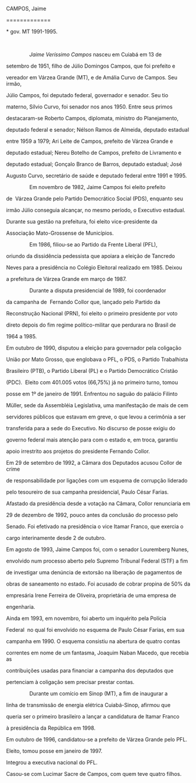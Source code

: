 CAMPOS, Jaime

=============



\* gov. MT 1991-1995.



 



                *Jaime Veríssimo Campos* nasceu em Cuiabá em 13 de

setembro de 1951, filho de Júlio Domingos Campos, que foi prefeito e

vereador em Várzea Grande (MT), e de Amália Curvo de Campos. Seu irmão,

Júlio Campos, foi deputado federal, governador e senador. Seu tio

materno, Sílvio Curvo, foi senador nos anos 1950. Entre seus primos

destacaram-se Roberto Campos, diplomata, ministro do Planejamento,

deputado federal e senador; Nélson Ramos de Almeida, deputado estadual

entre 1959 a 1979; Ari Leite de Campos, prefeito de Várzea Grande e

deputado estadual; Nereu Botelho de Campos, prefeito de Livramento e

deputado estadual; Gonçalo Branco de Barros, deputado estadual; José

Augusto Curvo, secretário de saúde e deputado federal entre 1991 e 1995.



                Em novembro de 1982, Jaime Campos foi eleito prefeito

de  Várzea Grande pelo Partido Democrático Social (PDS), enquanto seu

irmão Júlio conseguia alcançar, no mesmo período, o Executivo estadual.

Durante sua gestão na prefeitura, foi eleito vice-presidente da

Associação Mato-Grossense de Municípios.  



                Em 1986, filiou-se ao Partido da Frente Liberal (PFL),

oriundo da dissidência pedessista que apoiara a eleição de Tancredo

Neves para a presidência no Colégio Eleitoral realizado em 1985. Deixou

a prefeitura de Várzea Grande em março de 1987.



                Durante a disputa presidencial de 1989, foi coordenador

da campanha de  Fernando Collor que, lançado pelo Partido da

Reconstrução Nacional (PRN), foi eleito o primeiro presidente por voto

direto depois do fim regime político-militar que perdurara no Brasil de

1964 a 1985.



Em outubro de 1990, disputou a eleição para governador pela coligação

União por Mato Grosso, que englobava o PFL, o PDS, o Partido Trabalhista

Brasileiro (PTB), o Partido Liberal (PL) e o Partido Democrático Cristão

(PDC).  Eleito com 401.005 votos (66,75%) já no primeiro turno, tomou

posse em 1º de janeiro de 1991. Enfrentou no saguão do palácio Filinto

Müller, sede da Assembléia Legislativa, uma manifestação de mais de cem

servidores públicos que estavam em greve, o que levou a cerimônia a ser

transferida para a sede do Executivo. No discurso de posse exigiu do

governo federal mais atenção para com o estado e, em troca, garantiu

apoio irrestrito aos projetos do presidente Fernando Collor.



Em 29 de setembro de 1992, a Câmara dos Deputados acusou Collor de crime

de responsabilidade por ligações com um esquema de corrupção liderado

pelo tesoureiro de sua campanha presidencial, Paulo César Farias.

Afastado da presidência desde a votação na Câmara, Collor renunciaria em

29 de dezembro de 1992, pouco antes da conclusão do processo pelo

Senado. Foi efetivado na presidência o vice Itamar Franco, que exercia o

cargo interinamente desde 2 de outubro.



Em agosto de 1993, Jaime Campos foi, com o senador Louremberg Nunes,

envolvido num processo aberto pelo Supremo Tribunal Federal (STF) a fim

de investigar uma denúncia de extorsão na liberação de pagamentos de

obras de saneamento no estado. Foi acusado de cobrar propina de 50% da

empresária Irene Ferreira de Oliveira, proprietária de uma empresa de

engenharia. 



Ainda em 1993, em novembro, foi aberto um inquérito pela Polícia

Federal  no qual foi envolvido no esquema de Paulo César Farias, em sua

campanha em 1990. O esquema consistiu na abertura de quatro contas

correntes em nome de um fantasma, Joaquim Naban Macedo, que recebia as

contribuições usadas para financiar a campanha dos deputados que

pertenciam à coligação sem precisar prestar contas.



                Durante um comício em Sinop (MT), a fim de inaugurar a

linha de transmissão de energia elétrica Cuiabá-Sinop, afirmou que

queria ser o primeiro brasileiro a lançar a candidatura de Itamar Franco

à presidência da República em 1998.



Em outubro de 1996, candidatou-se a prefeito de Várzea Grande pelo PFL.

Eleito, tomou posse em janeiro de 1997.



Integrou a executiva nacional do PFL.



Casou-se com Lucimar Sacre de Campos, com quem teve quatro filhos.



 



